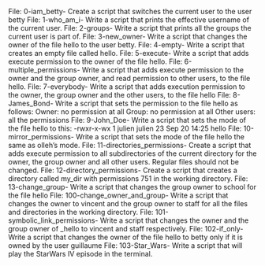 File: 0-iam_betty- Create a script that switches the current user to the user betty
File: 1-who_am_i- Write a script that prints the effective username of the current user.
File: 2-groups- Write a script that prints all the groups the current user is part of.
File: 3-new_owner- Write a script that changes the owner of the file hello to the user betty.
File: 4-empty- Write a script that creates an empty file called hello.
File: 5-execute- Write a script that adds execute permission to the owner of the file hello.
File: 6-multiple_permissions- Write a script that adds execute permission to the owner and the group owner, and read permission to other users, to the file hello.
File: 7-everybody- Write a script that adds execution permission to the owner, the group owner and the other users, to the file hello
File: 8-James_Bond- Write a script that sets the permission to the file hello as follows:
   Owner: no permission at all
   Group: no permission at all
   Other users: all the permissions
File: 9-John_Doe- Write a script that sets the mode of the file hello to this:
        -rwxr-x-wx 1 julien julien 23 Sep 20 14:25 hello
File: 10-mirror_permissions- Write a script that sets the mode of the file hello the same as olleh’s mode.
File: 11-directories_permissions- Create a script that adds execute permission to all subdirectories of the current directory for the owner, the group owner and all other users. Regular files should not be changed.
File: 12-directory_permissions- Create a script that creates a directory called my_dir with permissions 751 in the working directory.
File: 13-change_group- Write a script that changes the group owner to school for the file hello
File: 100-change_owner_and_group- Write a script that changes the owner to vincent and the group owner to staff for all the files and directories in the working directory.
File: 101-symbolic_link_permissions- Write a script that changes the owner and the group owner of _hello to vincent and staff respectively.
File: 102-if_only- Write a script that changes the owner of the file hello to betty only if it is owned by the user guillaume
File: 103-Star_Wars- Write a script that will play the StarWars IV episode in the terminal.
